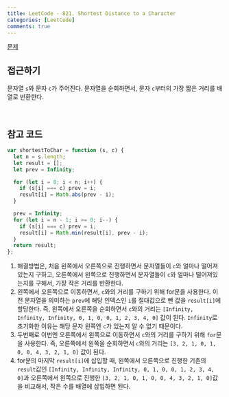 ```yaml
---
title: LeetCode - 821. Shortest Distance to a Character
categories: [LeetCode]
comments: true
---
```


[문제](https://leetcode.com/problems/lucky-numbers-in-a-matrix/)

## 접근하기

문자열 `s`와 문자 `c`가 주어진다. 문자열을 순회하면서, 문자 `c`부터의 가장 짧은 거리를 배열로 반환한다.

<br>

## 참고 코드

```js
var shortestToChar = function (s, c) {
  let n = s.length;
  let result = [];
  let prev = Infinity;

  for (let i = 0; i < n; i++) {
    if (s[i] === c) prev = i;
    result[i] = Math.abs(prev - i);
  }

  prev = Infinity;
  for (let i = n - 1; i >= 0; i--) {
    if (s[i] === c) prev = i;
    result[i] = Math.min(result[i], prev - i);
  }
  return result;
};
```

1. 해결방법은, 처음 왼쪽에서 오른쪽으로 진행하면서 문자열들이 `c`와 얼마나 떨어져 있는지 구하고, 오른쪽에서 왼쪽으로 진행하면서 문자열들이 `c`와 얼마나 떨어져있는지를 구해서, 가장 작은 거리를 반환한다.
2. 왼쪽에서 오른쪽으로 이동하면서, `c`와의 거리를 구하기 위해 for문을 사용한다. 이전 문자열을 의미하는 `prev`에 해당 인덱스인 `i`를 절대값으로 뺀 값을 `result[i]`에 할당한다. 즉, 왼쪽에서 오른쪽을 순회하면서 `c`와의 거리는 `[Infinity, Infinity, Infinity, 0, 1, 0, 0, 1, 2, 3, 4, 0]` 값이 된다. `Infinity`로 초기화한 이유는 해당 문자 왼쪽엔 `c`가 있는지 알 수 없기 때문이다.
3. 두번째로 이번엔 오른쪽에서 왼쪽으로 이동하면서 `c`와의 거리를 구하기 위해 `for`문을 사용한다. 즉, 오른쪽에서 왼쪽을 순회하면서 `c`와의 거리는 `[3, 2, 1, 0, 1, 0, 0, 4, 3, 2, 1, 0]` 값이 된다.
4. for문의 마지막 `result[i]`에 삽입할 때, 왼쪽에서 오른쪽으로 진행한 기존의 `result`값인 `[Infinity, Infinity, Infinity, 0, 1, 0, 0, 1, 2, 3, 4, 0]`과 오른쪽에서 왼쪽으로 진행한 `[3, 2, 1, 0, 1, 0, 0, 4, 3, 2, 1, 0]`값을 비교해서, 작은 수를 배열에 삽입하면 된다.
